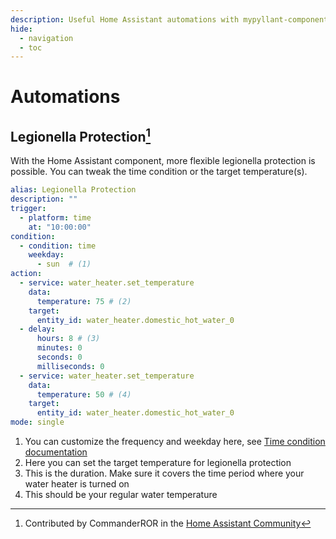 ```yaml
---
description: Useful Home Assistant automations with mypyllant-component
hide:
  - navigation
  - toc
---
```


# Automations

## Legionella Protection[^1]

With the Home Assistant component, more flexible legionella protection is possible. You can tweak the time condition
or the target temperature(s).

```yaml
alias: Legionella Protection
description: ""
trigger:
  - platform: time
    at: "10:00:00"
condition:
  - condition: time
    weekday:
      - sun  # (1)
action:
  - service: water_heater.set_temperature
    data:
      temperature: 75 # (2)
    target:
      entity_id: water_heater.domestic_hot_water_0
  - delay:
      hours: 8 # (3)
      minutes: 0
      seconds: 0
      milliseconds: 0
  - service: water_heater.set_temperature
    data:
      temperature: 50 # (4)
    target:
      entity_id: water_heater.domestic_hot_water_0
mode: single
```

1. You can customize the frequency and weekday here, see [Time condition documentation](https://www.home-assistant.io/docs/scripts/conditions/#time-condition)
2. Here you can set the target temperature for legionella protection
3. This is the duration. Make sure it covers the time period where your water heater is turned on
4. This should be your regular water temperature

[^1]: Contributed by CommanderROR in the [Home Assistant Community](https://community.home-assistant.io/t/myvaillant-integration/542610/70)